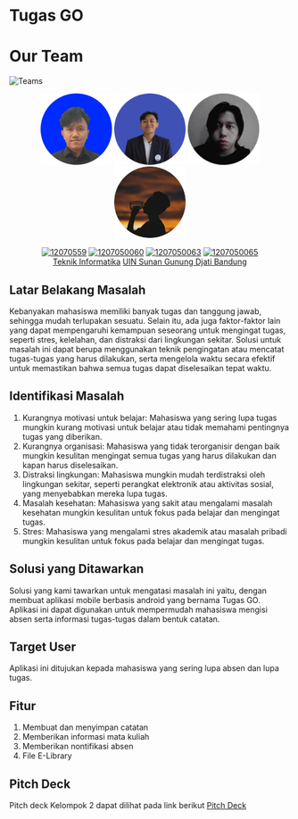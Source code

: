 # Tugas GO

# Our Team
![Teams](https://img.shields.io/badge/Our%20Team-Team%202-blue)
<div align='center'>

<img src="img/4.jpg" width="128" margin-right="10"/>
<img src="img/3.png" width="128"/>
<img src="img/1.png" width="128"/>
<img src="img/2.png" width="128"/>

<br>

[![12070559](https://img.shields.io/badge/059-M.%20Syarifuddin-blue)](https://github.com/syarif2002) 
  [![1207050060](https://img.shields.io/badge/060-Mahran%20Rangga%20Basyus-blue)](https://github.com/Mahran24-arch) [![1207050063](https://img.shields.io/badge/063-Moch.%20Arsyil%20Albany-blue)](https://github.com/mocharsyil) [![1207050065](https://img.shields.io/badge/065-Muhammad%20Afian%20Anwar-blue)](https://github.com/AfianAnwar)
  <br> [Teknik Informatika](http://if.uinsgd.ac.id/) [UIN Sunan Gunung Djati Bandung](https://uinsgd.ac.id/) 

</div>

## Latar Belakang Masalah
Kebanyakan mahasiswa memiliki banyak tugas dan tanggung jawab, sehingga mudah terlupakan sesuatu. Selain itu, ada juga faktor-faktor lain yang dapat mempengaruhi kemampuan seseorang untuk mengingat tugas, seperti stres, kelelahan, dan distraksi dari lingkungan sekitar. Solusi untuk masalah ini dapat berupa menggunakan teknik pengingatan atau mencatat tugas-tugas yang harus dilakukan, serta mengelola waktu secara efektif untuk memastikan bahwa semua tugas dapat diselesaikan tepat waktu.

## Identifikasi Masalah
1.  Kurangnya motivasi untuk belajar: Mahasiswa yang sering lupa tugas mungkin kurang motivasi untuk belajar atau tidak memahami pentingnya tugas yang diberikan.
2.  Kurangnya organisasi: Mahasiswa yang tidak terorganisir dengan baik mungkin kesulitan mengingat semua tugas yang harus dilakukan dan kapan harus diselesaikan.
3.  Distraksi lingkungan: Mahasiswa mungkin mudah terdistraksi oleh lingkungan sekitar, seperti perangkat elektronik atau aktivitas sosial, yang menyebabkan mereka lupa tugas.
4.  Masalah kesehatan: Mahasiswa yang sakit atau mengalami masalah kesehatan mungkin kesulitan untuk fokus pada belajar dan mengingat tugas.
5.  Stres: Mahasiswa yang mengalami stres akademik atau masalah pribadi mungkin kesulitan untuk fokus pada belajar dan mengingat tugas.

## Solusi yang Ditawarkan 
Solusi yang kami tawarkan untuk mengatasi masalah ini yaitu, dengan membuat aplikasi mobile berbasis android yang bernama Tugas GO. Aplikasi ini dapat digunakan untuk mempermudah mahasiswa mengisi absen serta informasi tugas-tugas dalam bentuk catatan.

## Target User
Aplikasi ini ditujukan kepada mahasiswa yang sering lupa absen dan lupa tugas.

## Fitur
1.  Membuat dan menyimpan catatan
2.  Memberikan informasi mata kuliah
3.  Memberikan nontifikasi absen
4.  File E-Library

## Pitch Deck
Pitch deck Kelompok 2 dapat dilihat pada link berikut [Pitch Deck](https://pitch.com/public/6cb4f7d9-7a2c-4c19-837f-08dc6fe1385c)
